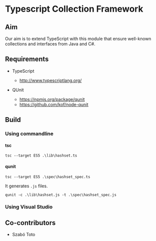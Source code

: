 # Typescript Collection Framework #

## Aim ##

Our aim is to extend TypeScript with this module that ensure well-known collections and interfaces from Java and C#.

## Requirements ##

* TypeScript
	* http://www.typescriptlang.org/

* QUnit
	* https://npmjs.org/package/qunit
	* https://github.com/kof/node-qunit

## Build ##

### Using commandline ###

#### tsc ####

	tsc --target ES5 .\lib\hashset.ts

#### qunit ####

	tsc --target ES5 .\spec\hashset_spec.ts

It generates `.js` files.

	qunit -c .\lib\hashset.js -t .\spec\hashset_spec.js


### Using Visual Studio ###




## Co-contributors ##

* Szabó Toto
